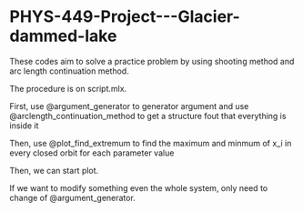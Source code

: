 # PHYS-449-Project---Glacier-dammed-lake
These codes aim to solve a practice problem by using shooting method and arc length continuation method.

The procedure is on script.mlx.

First, use @argument_generator to generator argument and use @arclength_continuation_method to get a structure fout that everything is inside it

Then, use @plot_find_extremum to find the maximum and minmum of x_i in every closed orbit for each parameter value

Then, we can start plot.

If we want to modify something even the whole system, only need to change of @argument_generator.
